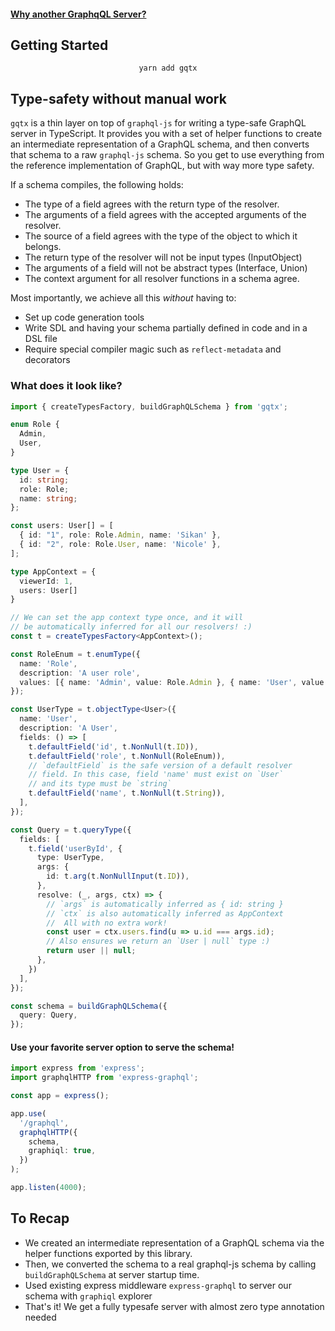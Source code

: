 #### [Why another GraphqQL Server?](https://github.com/sikanhe/gqtx/blob/master/WHY.md)

## Getting Started

<p align="center">
<code>yarn add gqtx</code>
</p>

## Type-safety without manual work

`gqtx` is a thin layer on top of `graphql-js` for writing a type-safe GraphQL server in TypeScript. It provides you with a set of helper functions to create an intermediate representation of a GraphQL schema, and then converts that schema to a raw `graphql-js` schema. So you get to use everything from the reference implementation of GraphQL, but with way more type safety.

If a schema compiles, the following holds:

- The type of a field agrees with the return type of the resolver.
- The arguments of a field agrees with the accepted arguments of the resolver.
- The source of a field agrees with the type of the object to which it belongs.
- The return type of the resolver will not be input types (InputObject)
- The arguments of a field will not be abstract types (Interface, Union)
- The context argument for all resolver functions in a schema agree.

Most importantly, we achieve all this _without_ having to:

- Set up code generation tools
- Write SDL and having your schema partially defined in code and in a DSL file
- Require special compiler magic such as `reflect-metadata` and decorators

### What does it look like?

```ts
import { createTypesFactory, buildGraphQLSchema } from 'gqtx';

enum Role {
  Admin,
  User,
}

type User = {
  id: string;
  role: Role;
  name: string;
};

const users: User[] = [
  { id: "1", role: Role.Admin, name: 'Sikan' },
  { id: "2", role: Role.User, name: 'Nicole' },
];

type AppContext = {
  viewerId: 1,
  users: User[]
}

// We can set the app context type once, and it will
// be automatically inferred for all our resolvers! :)
const t = createTypesFactory<AppContext>();

const RoleEnum = t.enumType({
  name: 'Role',
  description: 'A user role',
  values: [{ name: 'Admin', value: Role.Admin }, { name: 'User', value: Role.User }],
});

const UserType = t.objectType<User>({
  name: 'User',
  description: 'A User',
  fields: () => [
    t.defaultField('id', t.NonNull(t.ID)),
    t.defaultField('role', t.NonNull(RoleEnum)),
    // `defaultField` is the safe version of a default resolver
    // field. In this case, field 'name' must exist on `User`
    // and its type must be `string`
    t.defaultField('name', t.NonNull(t.String)),
  ],
});

const Query = t.queryType({
  fields: [
    t.field('userById', {
      type: UserType,
      args: {
        id: t.arg(t.NonNullInput(t.ID)),
      },
      resolve: (_, args, ctx) => {
        // `args` is automatically inferred as { id: string }
        // `ctx` is also automatically inferred as AppContext
        //  All with no extra work!
        const user = ctx.users.find(u => u.id === args.id);
        // Also ensures we return an `User | null` type :)
        return user || null;
      },
    })
  ],
});

const schema = buildGraphQLSchema({
  query: Query,
});
```

#### Use your favorite server option to serve the schema!

```ts
import express from 'express';
import graphqlHTTP from 'express-graphql';

const app = express();

app.use(
  '/graphql',
  graphqlHTTP({
    schema,
    graphiql: true,
  })
);

app.listen(4000);
```

## To Recap

- We created an intermediate representation of a GraphQL schema via the helper functions exported by this library.
- Then, we converted the schema to a real graphql-js schema by calling `buildGraphQLSchema` at server startup time.
- Used existing express middleware `express-graphql` to server our schema with `graphiql` explorer
- That's it! We get a fully typesafe server with almost zero type annotation needed
